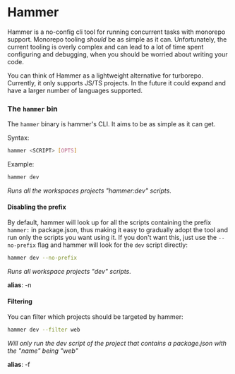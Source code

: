 # Hammer

Hammer is a no-config cli tool for running concurrent tasks with monorepo support.
Monorepo tooling *should* be as simple as it can. Unfortunately, the current tooling is overly 
complex and can lead to a lot of time spent configuring and debugging, when you should be 
worried about writing your code.

You can think of Hammer as a lightweight alternative for turborepo. Currently, it only
supports JS/TS projects. In the future it could expand and have a larger number of languages
supported.

### The `hammer` bin

The `hammer` binary is hammer's CLI. It aims to be as simple as it can get.

Syntax:
```bash
hammer <SCRIPT> [OPTS]
```
 
Example:

```bash
hammer dev
```
*Runs all the workspaces projects "hammer:dev" scripts.*
 
#### Disabling the prefix 
By default, hammer will look up for all the scripts containing the prefix `hammer:` in package.json,
thus making it easy to gradually adopt the tool and run only the scripts you want using it.
If you don't want this, just use the `--no-prefix` flag and hammer will look for the `dev` script directly:

```bash
hammer dev --no-prefix
``` 
*Runs all workspace projects "dev" scripts.*

**alias**: -n

#### Filtering
 
You can filter which projects should be targeted by hammer:

```bash
hammer dev --filter web
```
*Will only run the dev script of the project that contains a package.json with the "name" being "web"* 

**alias**: -f